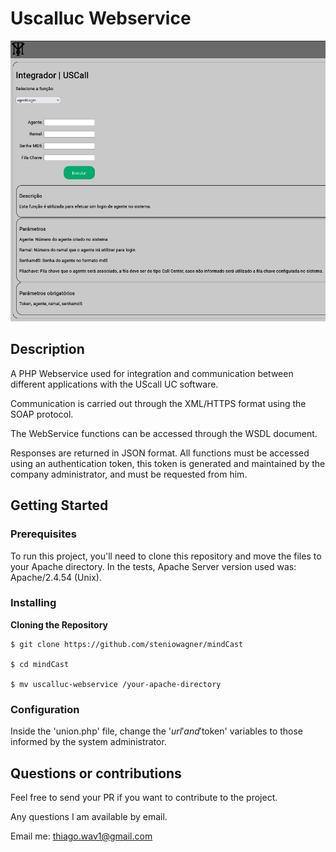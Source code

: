 # Uscalluc Webservice

![Preview-Screens](https://github.com/thiagomedeiros11/uscalluc-webservice/blob/main/preview.png)


## Description

A PHP Webservice used for integration and communication between different applications with the UScall UC software.

Communication is carried out through the XML/HTTPS format using the SOAP protocol.

The WebService functions can be accessed through the WSDL document.

Responses are returned in JSON format. All functions must be accessed using an authentication token, this token is generated and maintained by the company administrator, and must be requested from him.

## Getting Started

### Prerequisites
To run this project, you'll need to clone this repository and move the files to your Apache directory.
In the tests, Apache Server version used was: Apache/2.4.54 (Unix).

### Installing

**Cloning the Repository**

```
$ git clone https://github.com/steniowagner/mindCast

$ cd mindCast

$ mv uscalluc-webservice /your-apache-directory
```

### Configuration
Inside the 'union.php' file, change the '$url' and '$token' variables to those informed by the system administrator.


## Questions or contributions
Feel free to send your PR if you want to contribute to the project.

Any questions I am available by email.

Email me: thiago.wav1@gmail.com